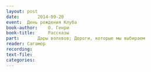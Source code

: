 ```yaml
---
layout: post
date:		2014-09-20
event:	День рождения Клуба
book-author:	О. Генри
book-title:		Рассказы
part:		Дары волхвов; Дороги, которые мы выбираем
reader:	Сагамор
recording:
text-file:   
categories:
---
```


